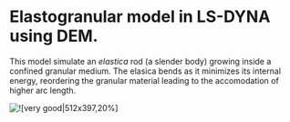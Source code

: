 # Elastogranular model in LS-DYNA using DEM.

This model simulate an *elastica* rod (a slender body) growing inside a confined granular medium. The elasica bends as it minimizes its internal energy, reordering the granular material leading to the accomodation of higher arc length.

![![very good|512x397,20%]](https://github.com/samanseifi/LSDYNA-input/blob/master/Elastogranular/figures/movie_006.gif)
